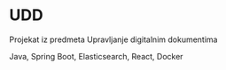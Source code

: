 # UDD
Projekat iz predmeta Upravljanje digitalnim dokumentima

Java, Spring Boot, Elasticsearch, React, Docker 

